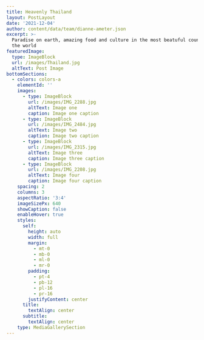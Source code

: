 ```yaml
---
title: Heavenly Thailand
layout: PostLayout
date: '2021-12-04'
author: content/data/team/dianne-ameter.json
excerpt: >-
  Paradise on earth, amazing food and culture in the most beatuful country in
  the world
featuredImage:
  type: ImageBlock
  url: /images/Thailand.jpg
  altText: Post Image
bottomSections:
  - colors: colors-a
    elementId: ''
    images:
      - type: ImageBlock
        url: /images/IMG_2288.jpg
        altText: Image one
        caption: Image one caption
      - type: ImageBlock
        url: /images/IMG_2484.jpg
        altText: Image two
        caption: Image two caption
      - type: ImageBlock
        url: /images/IMG_2315.jpg
        altText: Image three
        caption: Image three caption
      - type: ImageBlock
        url: /images/IMG_2208.jpg
        altText: Image four
        caption: Image four caption
    spacing: 2
    columns: 3
    aspectRatio: '3:4'
    imageSizePx: 640
    showCaption: false
    enableHover: true
    styles:
      self:
        height: auto
        width: full
        margin:
          - mt-0
          - mb-0
          - ml-0
          - mr-0
        padding:
          - pt-4
          - pb-12
          - pl-16
          - pr-16
        justifyContent: center
      title:
        textAlign: center
      subtitle:
        textAlign: center
    type: MediaGallerySection
---
```

